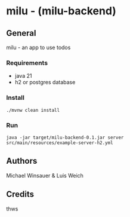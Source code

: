 # milu - (milu-backend)

## General

milu - an app to use todos

### Requirements

* java 21
* h2 or postgres database

### Install

```shell
./mvnw clean install
```

### Run

```shell
java -jar target/milu-backend-0.1.jar server src/main/resources/example-server-h2.yml
```

## Authors

Michael Winsauer & Luis Weich

## Credits

thws
